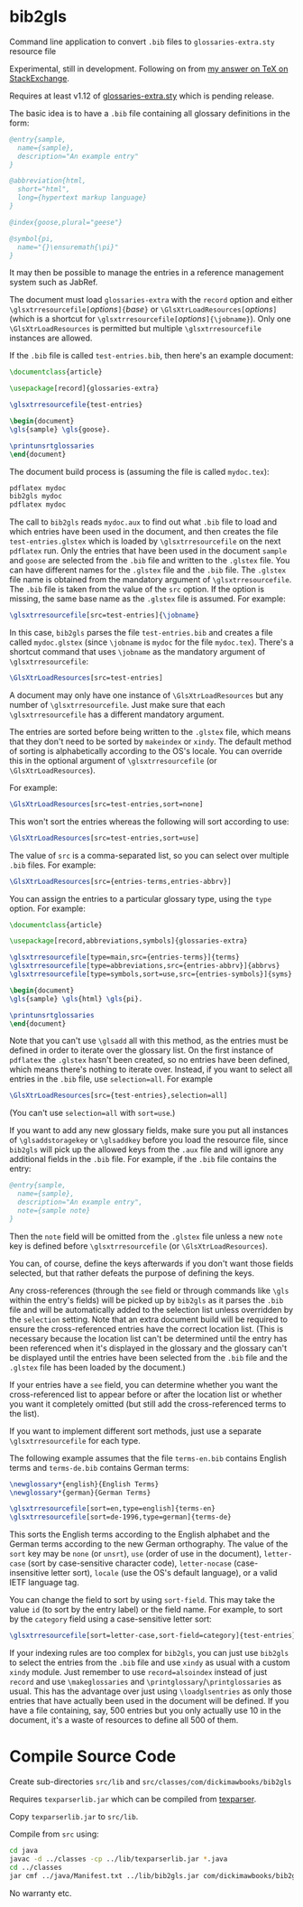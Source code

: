 # bib2gls
Command line application to convert `.bib` files to `glossaries-extra.sty` resource file

Experimental, still in development. Following on
from [my answer on TeX on
StackExchange](http://tex.stackexchange.com/a/343852/19862).

Requires at least v1.12 of
[glossaries-extra.sty](http://ctan.org/pkg/glossaries-extra)
which is pending release.

The basic idea is to have a `.bib` file containing all glossary
definitions in the form:
```bibtex
@entry{sample,
  name={sample},
  description="An example entry"
}

@abbreviation{html,
  short="html",
  long={hypertext markup language}
}

@index{goose,plural="geese"}

@symbol{pi,
  name="{}\ensuremath{\pi}"
}

```
It may then be possible to manage the entries in a reference
management system such as JabRef.

The document must load `glossaries-extra` with the `record` option
and either `\glsxtrresourcefile[`_options_`]{`_base_`}` or
`\GlsXtrLoadResources[`_options_`]` (which is a shortcut for
`\glsxtrresourcefile[`_options_`]{\jobname}`). Only one
`\GlsXtrLoadResources` is permitted but multiple
`\glsxtrresourcefile` instances are allowed.

If the `.bib` file is called `test-entries.bib`, then here's an
example document:
```latex
\documentclass{article}

\usepackage[record]{glossaries-extra}

\glsxtrresourcefile{test-entries}

\begin{document}
\gls{sample} \gls{goose}.

\printunsrtglossaries
\end{document}
```
The document build process is (assuming the file is called
`mydoc.tex`):
```bash
pdflatex mydoc
bib2gls mydoc
pdflatex mydoc
```

The call to `bib2gls` reads `mydoc.aux` to find out what `.bib` file to load
and which entries have been used in the document, and then creates the file 
`test-entries.glstex` which is loaded by `\glsxtrresourcefile` on
the next `pdflatex` run. Only the entries that have been used in the
document `sample` and `goose` are selected from the `.bib` file and
written to the `.glstex` file. You can have different names for the
`.glstex` file and the `.bib` file. The `.glstex` file name is
obtained from the mandatory argument of `\glsxtrresourcefile`. The
`.bib` file is taken from the value of the `src` option. If the
option is missing, the same base name as the `.glstex` file is
assumed. For example:
```latex
\glsxtrresourcefile[src=test-entries]{\jobname}
```
In this case, `bib2gls` parses the file `test-entries.bib` and creates a file 
called `mydoc.glstex` (since `\jobname` is `mydoc` for the file `mydoc.tex`).
There's a shortcut command that uses `\jobname` as the mandatory
argument of `\glsxtrresourcefile`:
```latex
\GlsXtrLoadResources[src=test-entries]
```
A document may only have one instance of `\GlsXtrLoadResources` but
any number of `\glsxtrresourcefile`. Just make sure that each
`\glsxtrresourcefile` has a different mandatory argument.

The entries are sorted before being written to the `.glstex` file,
which means that they don't need to be sorted by `makeindex` or
`xindy`. The default method of sorting is alphabetically according to the OS's
locale. You can override this in the optional argument of
`\glsxtrresourcefile` (or `\GlsXtrLoadResources`).

For example:
```latex
\GlsXtrLoadResources[src=test-entries,sort=none]
```
This won't sort the entries whereas the following will sort
according to use:
```latex
\GlsXtrLoadResources[src=test-entries,sort=use]
```

The value of `src` is a comma-separated list, so you can select over
multiple `.bib` files. For example:
```latex
\GlsXtrLoadResources[src={entries-terms,entries-abbrv}]
```

You can assign the entries to a particular glossary type, using
the `type` option. For example:
```latex
\documentclass{article}

\usepackage[record,abbreviations,symbols]{glossaries-extra}

\glsxtrresourcefile[type=main,src={entries-terms}]{terms}
\glsxtrresourcefile[type=abbreviations,src={entries-abbrv}]{abbrvs}
\glsxtrresourcefile[type=symbols,sort=use,src={entries-symbols}]{syms}

\begin{document}
\gls{sample} \gls{html} \gls{pi}.

\printunsrtglossaries
\end{document}
```

Note that you can't use `\glsadd` all with this method, as the
entries must be defined in order to iterate over the glossary list.
On the first instance of `pdflatex` the `.glstex` hasn't been
created, so no entries have been defined, which means there's
nothing to iterate over. Instead, if you want to select all entries
in the `.bib` file, use `selection=all`. For example
```latex
\GlsXtrLoadResources[src={test-entries},selection=all]
```
(You can't use `selection=all` with `sort=use`.)

If you want to add any new glossary fields, make sure you put
all instances of `\glsaddstoragekey` or `\glsaddkey` before you load
the resource file, since `bib2gls` will pick up the allowed keys
from the `.aux` file and will ignore any additional fields in the
`.bib` file. For example, if the `.bib` file contains the entry:
```bibtex
@entry{sample,
  name={sample},
  description="An example entry",
  note={sample note}
}
```
Then the `note` field will be omitted from the `.glstex` file unless
a new `note` key is defined before `\glsxtrresourcefile` (or
`\GlsXtrLoadResources`).

You can, of course, define the keys afterwards if you don't want
those fields selected, but that rather defeats the purpose of
defining the keys.

Any cross-references (through the `see` field or through
commands like `\gls` within the entry's fields) will be picked up by
`bib2gls` as it parses the `.bib` file and will be automatically
added to the selection list unless overridden by the `selection`
setting. Note that an extra document build will be required to
ensure the cross-referenced entries have the correct location list.
(This is necessary because the location list can't be determined
until the entry has been referenced when it's displayed in the
glossary and the glossary can't be displayed until the entries have
been selected from the `.bib` file and the `.glstex` file has been loaded 
by the document.)

If your entries have a `see` field, you can determine whether you
want the cross-referenced list to appear before or after the
location list or whether you want it completely omitted (but still
add the cross-referenced terms to the list).

If you want to implement different sort methods, just use a separate
`\glsxtrresourcefile` for each type.

The following example assumes that the file `terms-en.bib` contains English 
terms and `terms-de.bib` contains German terms:
```latex
\newglossary*{english}{English Terms}
\newglossary*{german}{German Terms}

\glsxtrresourcefile[sort=en,type=english]{terms-en}
\glsxtrresourcefile[sort=de-1996,type=german]{terms-de}
```
This sorts the English terms according to the English alphabet and
the German terms according to the new German orthography. The value
of the `sort` key may be `none` (or `unsrt`), `use` (order of use 
in the document), `letter-case` (sort by case-sensitive character
code), `letter-nocase` (case-insensitive letter sort), `locale` (use
the OS's default language), or a valid IETF language tag.

You can change the field to sort by using `sort-field`. This may
take the value `id` (to sort by the entry label) or the field name.
For example, to sort by the `category` field using a case-sensitive letter sort:
```latex
\glsxtrresourcefile[sort=letter-case,sort-field=category]{test-entries}
```

If your indexing rules are too complex for `bib2gls`, you can just
use `bib2gls` to select the entries from the `.bib` file and use
`xindy` as usual with a custom `xindy` module. Just remember to use
`record=alsoindex` instead of just `record` and use `\makeglossaries`
and `\printglossary`/`\printglossaries` as usual. This has the
advantage over just using `\loadglsentries` as only those entries
that have actually been used in the document will be defined. If you
have a file containing, say, 500 entries but you only actually use
10 in the document, it's a waste of resources to define all 500 of
them.

# Compile Source Code

Create sub-directories `src/lib` and
`src/classes/com/dickimawbooks/bib2gls`

Requires `texparserlib.jar` which can be compiled from
[texparser](https://github.com/nlct/texparser).

Copy `texparserlib.jar` to `src/lib`.

Compile from `src` using:

```bash 
cd java
javac -d ../classes -cp ../lib/texparserlib.jar *.java
cd ../classes
jar cmf ../java/Manifest.txt ../lib/bib2gls.jar com/dickimawbooks/bib2gls/*.class
```

No warranty etc.
